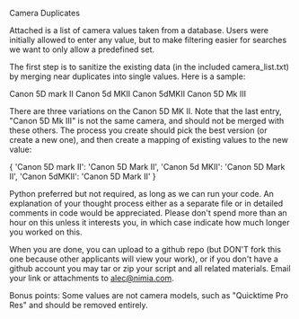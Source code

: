 Camera Duplicates

Attached is a list of camera values taken from a database. Users were initially allowed to enter any value, but to make filtering easier for searches we want to only allow a predefined set.

The first step is to sanitize the existing data (in the included camera_list.txt) by merging near duplicates into single values. Here is a sample:

Canon 5D mark II
Canon 5d MKII
Canon 5dMKII
Canon 5D Mk III

There are three variations on the Canon 5D MK II. Note that the last entry, "Canon 5D Mk III" is not the same camera, and should not be merged with these others. The process you create should pick the best version (or create a new one), and then create a mapping of existing values to the new value:

{
    'Canon 5D mark II': 'Canon 5D Mark II',
    'Canon 5d MKII': 'Canon 5D Mark II',
    'Canon 5dMKII': 'Canon 5D Mark II'
}

Python preferred but not required, as long as we can run your code. An explanation of your thought process either as a separate file or in detailed comments in code would be appreciated. Please don't spend more than an hour on this unless it interests you, in which case indicate how much longer you worked on this.

When you are done, you can upload to a github repo (but DON'T fork this one because other applicants will view your work), or if you don't have a github account you may tar or zip your script and all related materials. Email your link or attachments to alec@nimia.com.

Bonus points: Some values are not camera models, such as "Quicktime Pro Res" and should be removed entirely.
